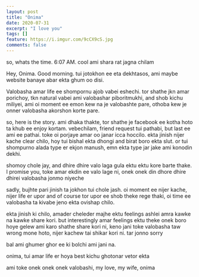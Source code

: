```yaml
---
layout: post
title: "Onima"
date: 2020-07-31
excerpt: "I love you"
tags: []
feature: https://i.imgur.com/9cCX9cS.jpg
comments: false
---
```

so, whats the time. 6:07 AM. cool ami shara rat jagna chilam

Hey, Onima. Good morning. tui jotokhon ee eta dekhtasos, ami maybe website banaye abar ekta ghum oo disi.

Valobasha amar life ee shompornu ajob vabei eshechi. tor shathe jkn amar porichoy, tkn natural vabei ami valobashar piboritmukhi, and shob kichu miliyei, ami oi moment ee emon kew na je valobashte pare, othoba kew je onner valobasha akorshon korte pare.

so, here is the story. ami dhaka thakte, tor shathe je facebook ee kotha hoto ta khub ee enjoy kortam. vebechilam, friend request tui pathabi, but last ee ami ee pathai. toke oi porjaye amar oo janar icca hoccilo. ekta jinish nijer kache clear chilo, hoy tui bishal ekta dhongi and birat boro ekta slut. or tui shompurno alada type er ekjon manush, emn ekta type jar jake ami konodin dekhi.

shomoy chole jay, and dhire dhire valo laga gula ektu ektu kore barte thake. I promise you, toke amar ekdin ee valo lage ni, onek onek din dhore dhire dhirei valobasha jonmo niyeche

sadly, bujhte pari jinish ta jokhon tui chole jash. oi moment ee nijer kache, nijer life er upor and of course tor upor ee shob theke rege thaki, oi time ee valobasha ta kivabe jeno ekta ovishap chilo.

ekta jinish ki chilo, amader cheleder majhe ektu feelings ashlei amra kawke na kawke share kori. but interestingly amar feelings ektu theke onek boro hoye gelew ami karo shathe share kori ni, keno jani toke valobasha taw wrong mone hoto, nijer kachew tai shikar kori ni. tar jonno sorry

bal ami ghumer ghor ee ki bolchi ami jani na. 

onima, tui amar life er hoya best kichu ghotonar vetor ekta 

ami toke onek onek onek valobashi, my love, my wife, onima
